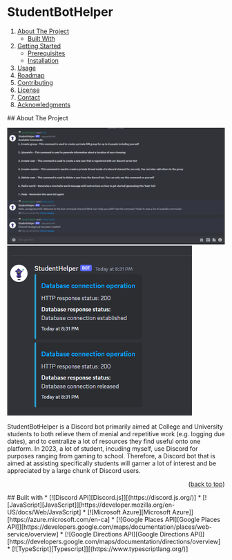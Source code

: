 # StudentBotHelper
<a name="readme-top"></a>

<!-- TABLE OF CONTENTS -->
<section>
  <article>
    <ol>
      <li>
        <a href="#about-the-project">About The Project</a>
        <ul>
          <li><a href="#built-with">Built With</a></li>
        </ul>
      </li>
      <li>
        <a href="#getting-started">Getting Started</a>
        <ul>
          <li><a href="#prerequisites">Prerequisites</a></li>
          <li><a href="#installation">Installation</a></li>
        </ul>
      </li>
      <li><a href="#usage">Usage</a></li>
      <li><a href="#roadmap">Roadmap</a></li>
      <li><a href="#contributing">Contributing</a></li>
      <li><a href="#license">License</a></li>
      <li><a href="#contact">Contact</a></li>
      <li><a href="#acknowledgments">Acknowledgments</a></li>
    </ol>
  </article>
</section>


<section>
  <!-- ABOUT THE PROJECT -->
  ## About The Project
  
  ![StudentBotHelper example running image](images/DiscordBotPicture.PNG)
  ![StudentBotHelper example embedded message](images/DiscordBotResponses.PNG)
  
  StudentBotHelper is a Discord bot primarily aimed at College and University students to both relieve them of menial and repetitive work (e.g. logging due dates), and to centralize a lot of resources they find useful onto one platform. In 2023, a lot of student, incuding myself, use Discord for purposes ranging from gaming to school. Therefore, a Discord bot that is aimed at assisting specifically students will garner a lot of interest and be appreciated by a large chunk of Discord users. 
  
  <p align="right">(<a href="#readme-top">back to top</a>)</p>
</section>

<section>
  ## Built with
  * [![Discord API][Discord.js]][(https://discord.js.org/)]
  * [![JavaScript][JavaScript]][https://developer.mozilla.org/en-US/docs/Web/JavaScript]
  * [![Microsoft Azure][Microsoft Azure]][https://azure.microsoft.com/en-ca]
  * [![Google Places API][Google Places API]][https://developers.google.com/maps/documentation/places/web-service/overview]
  * [![Google Directions API][Google Directions API]][https://developers.google.com/maps/documentation/directions/overview]
  * [![TypeScript][Typescript]][(https://www.typescriptlang.org/)]
</section>


